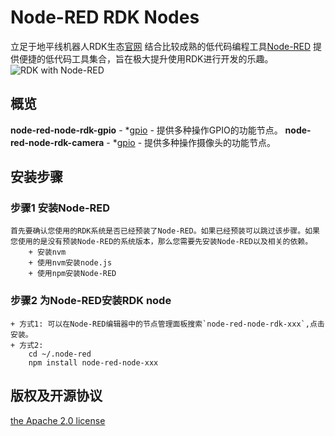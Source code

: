 # Node-RED RDK Nodes
立足于地平线机器人RDK生态[官网](https://developer.horizon.cc/)
结合比较成熟的低代码编程工具[Node-RED](http://nodered.org)
提供便捷的低代码工具集合，旨在极大提升使用RDK进行开发的乐趣。
![RDK with Node-RED](https://nodered.org/images/node-red-screenshot.png)

## 概览
**node-red-node-rdk-gpio** - *[gpio](rdk_gpio) - 提供多种操作GPIO的功能节点。
**node-red-node-rdk-camera** - *[gpio](rdk_camera) - 提供多种操作摄像头的功能节点。

## 安装步骤
### 步骤1 安装Node-RED
    首先要确认您使用的RDK系统是否已经预装了Node-RED。如果已经预装可以跳过该步骤。如果您使用的是没有预装Node-RED的系统版本，那么您需要先安装Node-RED以及相关的依赖。
        + 安装nvm
        + 使用nvm安装node.js
        + 使用npm安装Node-RED
### 步骤2 为Node-RED安装RDK node
    + 方式1: 可以在Node-RED编辑器中的节点管理面板搜索`node-red-node-rdk-xxx`,点击安装。
    + 方式2: 
        cd ~/.node-red
        npm install node-red-node-xxx

## 版权及开源协议
[the Apache 2.0 license](LICENSE)
